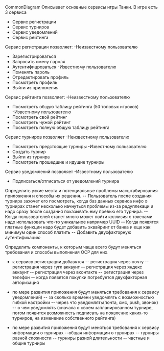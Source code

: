 CommonDiagram Описывает основные сервисы игры Танки. 
В игре есть 3 сервиса
- Сервис регистрации
- Сервис турниров
- Сервис уведомлений
- Сервис рейтинга

Сервис регистрации позволяет:
-Неизвестному пользователю 
 + Зарегистрироваться
 + Запросить смену пароля
 + Аутентифицроваться
-Известному пользователю
 + Поменять пароль
 + Отредактировать профиль
 + Посмотреть профиль
 + Выйти из приложения

Сервис рейтинга позволяет:
-Неизвестному пользователю 
 + Посмотреть общую таблицу рейтинга (50 топовых игроков)
-Известному пользователю
 + Посмотреть свой рейтинг
 + Посмотреть чужой рейтинг
 + Посмотреть полную общую таблицу рейтинга

Сервис турниров позволяет
-Неизвестному пользователю 
 + Посмотреть предстоящие турниры
-Известному пользователю
 + Создать турнир
 + Выйти из турнира
 + Посмотреть прошедшие и идущие турниры

Сервис уведомлений позволяет
-Известному пользователю
 + Подписаться/отписаться от уведомлений турнира

Определить узкие места и потенциальные проблемы масштабирования приложения и способы их решения.
-- Пользователь после создания турнира захочет его посмотреть, когда баз данных сервиса инфо о турнирах станет несколько
начнуться проблемы из-за редуплекаци и надо сразу после создания показывать ему превью его турнира.
-- Когда пользователей станет много может пойти коллизия с токенами надо использовать что-то уникальное например UUID
-- Когда появятся платные функции надо будет добавить эквайринг от банка и еще как минимум один способ платить
-- Добавить двухфакторную аутентификацию

Определить компоненты, к которым чаще всего будут меняться требования и способы выполнения OCP для них.
- к сервису регистрации добавятся
-- регистрация через почту
-- регистрация через гугл аккаунт
-- регистрация через яндекс аккаунт
-- регистрация через вконтакте
-- регистрация через телефон
-- когда появятся покупки потребуется двухфакторная авторизация

- по мере развития приложения будут меняться требования к сервису уведомлений(
 -- за сколько времени уведомлять с возможностью гибкой настройки
 -- через что уведомлять(почта, смс, push, звонок)
 -- о чем уведомлять (сначала о своем запланированном турнире, потом появится возможность подписать на появление каких-то турниров, на изменение собственного рейтинга)

- по мере развития приложения будут меняться требования к сервису информации о турнирах 
--общая информации о турнирах 
-- турниры разной сложности
-- турниры разной длительности
-- частные и общие турниры

